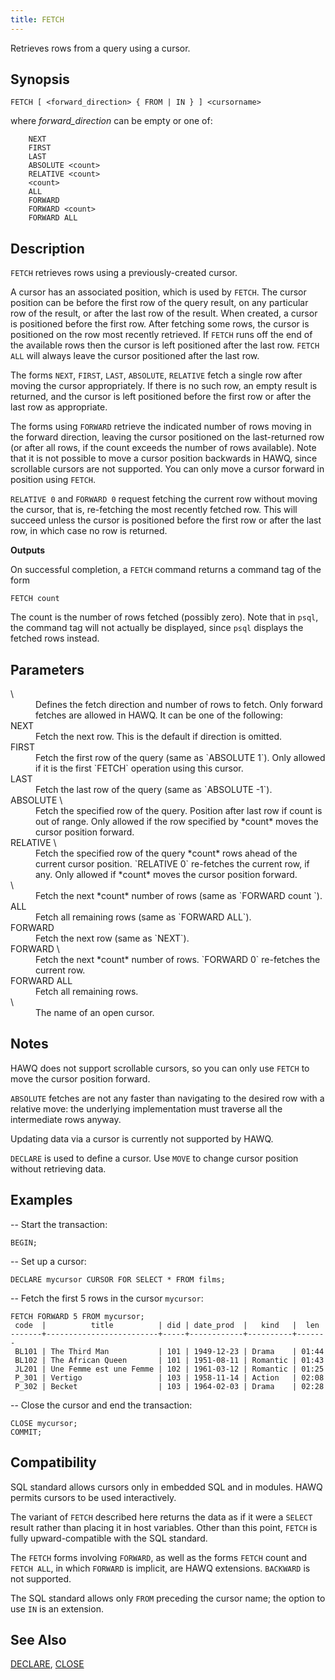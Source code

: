 ```yaml
---
title: FETCH
---
```


<!--
Licensed to the Apache Software Foundation (ASF) under one
or more contributor license agreements.  See the NOTICE file
distributed with this work for additional information
regarding copyright ownership.  The ASF licenses this file
to you under the Apache License, Version 2.0 (the
"License"); you may not use this file except in compliance
with the License.  You may obtain a copy of the License at

  http://www.apache.org/licenses/LICENSE-2.0

Unless required by applicable law or agreed to in writing,
software distributed under the License is distributed on an
"AS IS" BASIS, WITHOUT WARRANTIES OR CONDITIONS OF ANY
KIND, either express or implied.  See the License for the
specific language governing permissions and limitations
under the License.
-->

Retrieves rows from a query using a cursor.

## Synopsis<a id="topic1__section2"></a>

``` pre
FETCH [ <forward_direction> { FROM | IN } ] <cursorname>

```

where *forward\_direction* can be empty or one of:

``` pre
    NEXT
    FIRST
    LAST
    ABSOLUTE <count>
    RELATIVE <count>
    <count>
    ALL
    FORWARD
    FORWARD <count>
    FORWARD ALL
```

## Description<a id="topic1__section3"></a>

`FETCH` retrieves rows using a previously-created cursor.

A cursor has an associated position, which is used by `FETCH`. The cursor position can be before the first row of the query result, on any particular row of the result, or after the last row of the result. When created, a cursor is positioned before the first row. After fetching some rows, the cursor is positioned on the row most recently retrieved. If `FETCH` runs off the end of the available rows then the cursor is left positioned after the last row. `FETCH           ALL` will always leave the cursor positioned after the last row.

The forms `NEXT`, `FIRST`, `LAST`, `ABSOLUTE`, `RELATIVE` fetch a single row after moving the cursor appropriately. If there is no such row, an empty result is returned, and the cursor is left positioned before the first row or after the last row as appropriate.

The forms using `FORWARD` retrieve the indicated number of rows moving in the forward direction, leaving the cursor positioned on the last-returned row (or after all rows, if the count exceeds the number of rows available). Note that it is not possible to move a cursor position backwards in HAWQ, since scrollable cursors are not supported. You can only move a cursor forward in position using `FETCH`.

`RELATIVE 0` and `FORWARD 0` request fetching the current row without moving the cursor, that is, re-fetching the most recently fetched row. This will succeed unless the cursor is positioned before the first row or after the last row, in which case no row is returned.

**Outputs**

On successful completion, a `FETCH` command returns a command tag of the form

``` pre
FETCH count

```

The count is the number of rows fetched (possibly zero). Note that in `psql`, the command tag will not actually be displayed, since `psql` displays the fetched rows instead.

## Parameters<a id="topic1__section5"></a>

<dt>\<forward\_direction\>  </dt>
<dd>Defines the fetch direction and number of rows to fetch. Only forward fetches are allowed in HAWQ. It can be one of the following:</dd>

<dt>NEXT  </dt>
<dd>Fetch the next row. This is the default if direction is omitted.</dd>

<dt>FIRST  </dt>
<dd>Fetch the first row of the query (same as `ABSOLUTE 1`). Only allowed if it is the first `FETCH` operation using this cursor.</dd>

<dt>LAST  </dt>
<dd>Fetch the last row of the query (same as `ABSOLUTE -1`).</dd>

<dt>ABSOLUTE \<count\>  </dt>
<dd>Fetch the specified row of the query. Position after last row if count is out of range. Only allowed if the row specified by *count* moves the cursor position forward.</dd>

<dt>RELATIVE \<count\>  </dt>
<dd>Fetch the specified row of the query *count* rows ahead of the current cursor position. `RELATIVE 0` re-fetches the current row, if any. Only allowed if *count* moves the cursor position forward.</dd>

<dt>\<count\> </dt>
<dd>Fetch the next *count* number of rows (same as `FORWARD                 count                   `).</dd>

<dt>ALL  </dt>
<dd>Fetch all remaining rows (same as `FORWARD ALL`).</dd>

<dt>FORWARD  </dt>
<dd>Fetch the next row (same as `NEXT`).</dd>

<dt>FORWARD \<count\>  </dt>
<dd>Fetch the next *count* number of rows. `FORWARD 0` re-fetches the current row.</dd>

<dt>FORWARD ALL  </dt>
<dd>Fetch all remaining rows.</dd>

<dt>\<cursorname\> </dt>
<dd>The name of an open cursor.</dd>

## Notes<a id="topic1__section6"></a>

HAWQ does not support scrollable cursors, so you can only use `FETCH` to move the cursor position forward.

`ABSOLUTE` fetches are not any faster than navigating to the desired row with a relative move: the underlying implementation must traverse all the intermediate rows anyway.

Updating data via a cursor is currently not supported by HAWQ.

`DECLARE` is used to define a cursor. Use `MOVE` to change cursor position without retrieving data.

## Examples<a id="topic1__section7"></a>

-- Start the transaction:

``` pre
BEGIN;
```

-- Set up a cursor:

``` pre
DECLARE mycursor CURSOR FOR SELECT * FROM films;
```

-- Fetch the first 5 rows in the cursor `mycursor`:

``` pre
FETCH FORWARD 5 FROM mycursor;
 code  |          title          | did | date_prod  |   kind   |  len
-------+-------------------------+-----+------------+----------+-------
 BL101 | The Third Man           | 101 | 1949-12-23 | Drama    | 01:44
 BL102 | The African Queen       | 101 | 1951-08-11 | Romantic | 01:43
 JL201 | Une Femme est une Femme | 102 | 1961-03-12 | Romantic | 01:25
 P_301 | Vertigo                 | 103 | 1958-11-14 | Action   | 02:08
 P_302 | Becket                  | 103 | 1964-02-03 | Drama    | 02:28
```

-- Close the cursor and end the transaction:

``` pre
CLOSE mycursor;
COMMIT;
```

## Compatibility<a id="topic1__section8"></a>

SQL standard allows cursors only in embedded SQL and in modules. HAWQ permits cursors to be used interactively.

The variant of `FETCH` described here returns the data as if it were a `SELECT` result rather than placing it in host variables. Other than this point, `FETCH` is fully upward-compatible with the SQL standard.

The `FETCH` forms involving `FORWARD`, as well as the forms `FETCH` count and `FETCH ALL`, in which `FORWARD` is implicit, are HAWQ extensions. `BACKWARD` is not supported.

The SQL standard allows only `FROM` preceding the cursor name; the option to use `IN` is an extension.

## See Also<a id="topic1__section9"></a>

[DECLARE](DECLARE.html), [CLOSE](CLOSE.html)
